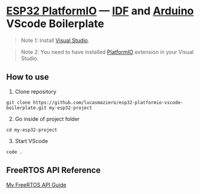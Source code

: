 # [ESP32 PlatformIO](https://github.com/platformio/platform-espressif32) — [IDF](https://github.com/espressif/esp-idf) and [Arduino](https://github.com/espressif/arduino-esp32) VScode Boilerplate
  > Note 1: Install [Visual Studio](https://code.visualstudio.com/download).
  
  > Note 2: You need to have installed [PlatformIO](https://marketplace.visualstudio.com/items?itemName=platformio.platformio-ide) extension in your Visual Studio.

## How to use

1. Clone repository
```
git clone https://github.com/lucasmaziero/esp32-platformio-vscode-boilerplate.git my-esp32-project
```

2. Go inside of project folder
```
cd my-esp32-project
```

3. Start VScode
```
code .
```

## FreeRTOS API Reference 
[My FreeRTOS API Guide](https://github.com/lucasmaziero/esp32-platformio-vscode-boilerplate/blob/main/docs/FreeRTOS.md)

